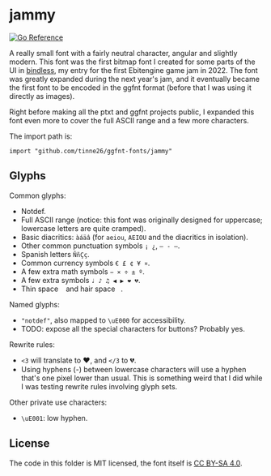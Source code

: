 # jammy
[![Go Reference](https://pkg.go.dev/badge/tinne26/ggfnt-fonts/jammy.svg)](https://pkg.go.dev/github.com/tinne26/ggfnt-fonts/jammy)

A really small font with a fairly neutral character, angular and slightly modern. This font was the first bitmap font I created for some parts of the UI in [bindless](https://github.com/tinne26/bindless), my entry for the first Ebitengine game jam in 2022. The font was greatly expanded during the next year's jam, and it eventually became the first font to be encoded in the ggfnt format (before that I was using it directly as images).

Right before making all the ptxt and ggfnt projects public, I expanded this font even more to cover the full ASCII range and a few more characters.

The import path is:
```Golang
import "github.com/tinne26/ggfnt-fonts/jammy"
```

## Glyphs

Common glyphs:
- Notdef.
- Full ASCII range (notice: this font was originally designed for uppercase; lowercase letters are quite cramped).
- Basic diacritics: `àáäâ` (for `aeiou`, `AEIOU` and the diacritics in isolation).
- Other common punctuation symbols `¡ ¿`, `– ‑ —`.
- Spanish letters `ÑñÇç`.
- Common currency symbols `€ £ ¢ ¥ ¤`.
- A few extra math symbols `− × ÷ ± º`.
- A few extra symbols `♩ ♪ ♫ ◀ ▶ ❤ 💔`.
- Thin space ` ` and hair space ` `.

Named glyphs:
- `"notdef"`, also mapped to `\uE000` for accessibility.
- TODO: expose all the special characters for buttons? Probably yes.

Rewrite rules:
- `<3` will translate to ❤, and `</3` to 💔.
- Using hyphens (-) between lowercase characters will use a hyphen that's one pixel lower than usual. This is something weird that I did while I was testing rewrite rules involving glyph sets.

Other private use characters:
- `\uE001`: low hyphen.

## License

The code in this folder is MIT licensed, the font itself is [CC BY-SA 4.0](https://creativecommons.org/licenses/by-sa/4.0/).
